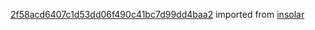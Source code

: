 [2f58acd6407c1d53dd06f490c41bc7d99dd4baa2](https://github.com/insolar/insolar/commit/2f58acd6407c1d53dd06f490c41bc7d99dd4baa2) imported from [insolar](https://github.com/insolar/insolar)
